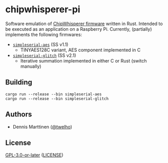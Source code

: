 # chipwhisperer-pi

Software emulation of [ChipWhisperer firmware](https://github.com/newaetech/chipwhisperer/tree/develop/hardware/victims/firmware) written in Rust. Intended to be executed as an application on a Raspberry Pi. Currently, (partially) implements the following firmwares:

- [`simpleserial-aes`](https://github.com/newaetech/chipwhisperer/blob/develop/hardware/victims/firmware/simpleserial-aes/simpleserial-aes.c) (SS v1.1)
  - TINYAES128C variant, AES component implemented in C
- [`simpleserial-glitch`](https://github.com/newaetech/chipwhisperer/blob/develop/hardware/victims/firmware/simpleserial-glitch/simpleserial-glitch.c) (SS v2.1)
  - Iterative summation implemented in either C or Rust (switch manually)

## Building

```shell
cargo run --release --bin simpleserial-aes
cargo run --release --bin simpleserial-glitch
```

## Authors

- Dennis Marttinen ([@twelho](https://github.com/twelho))

## License

[GPL-3.0-or-later](https://spdx.org/licenses/GPL-3.0-or-later.html) ([LICENSE](LICENSE))
